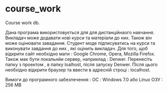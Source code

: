 # course_work
Course work db.

Дана програма використовується для для дистанційнаого навчання.
Викладач може додавати нові курси та матеріали до них. Також він може оцінювати  завадання.
Студент моде підписуватись на курси та виконувати завдання до них , які оцінить викладач.
Для того, щоб відкрити сайт необхідно мати : Google Chrome, Opera, Mozilla Firefox. Також має бути локальнйи сервер, наприклад : Denwer. 
Перенесіть папку з проектом , в папку loalhost, після запуску Denwer. Після цього необхідно відкрити браузер та ввести в адресній строці : localhost.

Вимоги до програмного забезпечення : ОС : Windows 7.0 або Linux ОЗУ : 256 МВ
